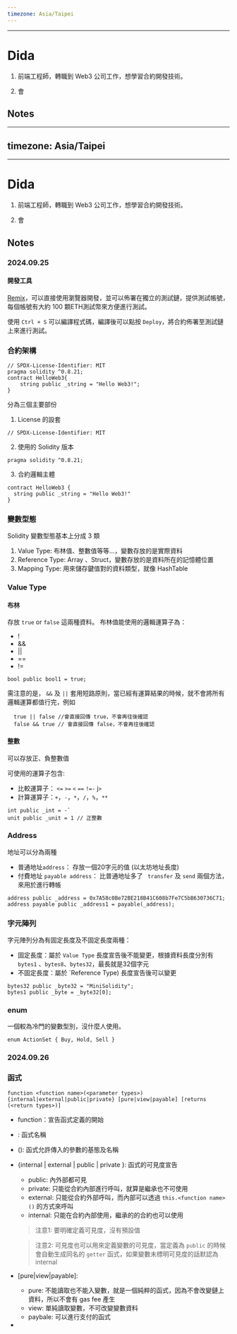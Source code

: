 ```yaml
---
timezone: Asia/Taipei
---
```


---

# Dida 

1. 前端工程師，轉職到 Web3 公司工作，想學習合約開發技術。

2. 會
   
## Notes

<!-- Content_START -->
---
timezone: Asia/Taipei
---

---

# Dida 

1. 前端工程師，轉職到 Web3 公司工作，想學習合約開發技術。

2. 會
   
## Notes

<!-- Content_START -->
### 2024.09.25

####  開發工具

[Remix](https://remix.ethereum.org)，可以直接使用瀏覽器開發，並可以佈署在獨立的測試鏈，提供測試帳號，每個帳號有大約 100 顆ETH測試幣來方便進行測試。

使用 `Ctrl + S` 可以編譯程式碼，編譯後可以點按 `Deploy`，將合約佈署至測試鏈上來進行測試。

### 合約架構
```
// SPDX-License-Identifier: MIT
pragma solidity ^0.8.21;
contract HelloWeb3{
    string public _string = "Hello Web3!";
}
```
分為三個主要部份
1. License 的設套
```
// SPDX-License-Identifier: MIT
```
2. 使用的 Solidity 版本
```
pragma solidity ^0.8.21;
```

3. 合約邏輯主體
```
contract HelloWeb3 {
  string public _string = "Hello Web3!"
}
```



### 變數型態

Solidity 變數型態基本上分成 3 類
1. Value Type: 布林值、整數值等等…，變數存放的是實際資料
2. Reference Type: Array 、Struct，變數存放的是資料所在的記憶體位置
3. Mapping Type: 用來儲存鍵值對的資料類型，就像 HashTable

### Value Type
#### 布林
存放 `true` or `false` 這兩種資料。
布林值能使用的邏輯運算子為：
- !
- &&
- ||
- == 
- !=
```
bool public bool1 = true;
```

需注意的是， `&&` 及 `||` 套用短路原則，當已經有運算結果的時候，就不會將所有邏輯運算都值行完，例如
  ```
    true || false //會直接回傳 true，不會再往後確認
    false && true // 會直接回傳 false，不會再往後確認
  ```


#### 整數
可以存放正、負整數值

可使用的運算子包含:
- 比較運算子： `<=` `>=` `<` `==` `!=-` j`>`
- 計算運算子：`+`，`-`，`*`，`/`，`%`，`**`
```
int public _int = -`
unit public _unit = 1 // 正整數
```
### Address
地址可以分為兩種
- 普通地址`address`： 存放一個20字元的值 (以太坊地址長度)
- 付費地址 `payable address`： 比普通地址多了 ` transfer` 及 `send` 兩個方法，來用於進行轉帳
```
address public _address = 0x7A58c0Be72BE218B41C608b7Fe7C5bB630736C71;
address payable public _address1 = payable(_address);
```
### 字元陣列
字元陣列分為有固定長度及不固定長度兩種：
- 固定長度：屬於 `Value Type` 長度宣告後不能變更，根據資料長度分別有 `bytes1` 、`bytes8`、`bytes32`，最長就是32個字元
- 不固定長度：屬於 `Reference Type) 長度宣告後可以變更
```
bytes32 public _byte32 = "MiniSolidity"; 
bytes1 public _byte = _byte32[0]; 
```

### enum

一個較為冷門的變數型別，沒什麼人使用。
```
enum ActionSet { Buy, Hold, Sell }
```


### 2024.09.26

### 函式

```
function <function name>(<parameter types>) {internal|external|public|private} [pure|view|payable] [returns (<return types>)]
```
- function：宣告函式定義的開始
- <function name>: 函式名稱
- (<parameter types>): 函式允許傳入的參數的基態及名稱
- {internal | external | public | private }: 函式的可見度宣告
  - public: 內外部都可見
  - private: 只能從合約內部進行呼叫，就算是繼承也不可使用
  - external: 只能從合約外部呼叫，而內部可以透過 `this.<function name>()` 的方式來呼叫
  - internal: 只能在合約內部使用，繼承的的合約也可以使用

  > 注意1: 要明確定義可見度，沒有預設值

  > 注意2: 可見度也可以用來定義變數的可見度，當定義為 `public` 的時候會自動生成同名的 `getter` 函式，如果變數未標明可見度的話默認為 internal
- [pure|view|payable]: 
  - pure: 不能讀取也不能入變數，就是一個純粹的函式，因為不會改變鏈上資料，所以不會有 gas fee 產生
  - view: 單純讀取變數，不可改變變數資料
  - paybale: 可以進行支付的函式
- [returns()]: 定義函數要回傳的變數型別及名稱




<!-- Content_END -->

<!-- Content_END -->
